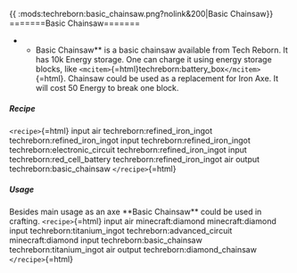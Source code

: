 {{ :mods:techreborn:basic_chainsaw.png?nolink&200\|Basic Сhainsaw}}
=======Basic Chainsaw=======

-   -   Basic Chainsaw\*\* is a basic chainsaw available from Tech
        Reborn. It has 10k Energy storage. One can charge it using
        energy storage blocks, like
        `<mcitem>`{=html}techreborn:battery_box`</mcitem>`{=html}.
        Chainsaw could be used as a replacement for Iron Axe. It will
        cost 50 Energy to break one block.

##### Recipe

`<recipe>`{=html} input air techreborn:refined_iron_ingot
techreborn:refined_iron_ingot input techreborn:refined_iron_ingot
techreborn:electronic_circuit techreborn:refined_iron_ingot input
techreborn:red_cell_battery techreborn:refined_iron_ingot air output
techreborn:basic_chainsaw `</recipe>`{=html}

##### Usage

Besides main usage as an axe \*\*Basic Chainsaw\*\* could be used in
crafting. `<recipe>`{=html} input air minecraft:diamond
minecraft:diamond input techreborn:titanium_ingot
techreborn:advanced_circuit minecraft:diamond input
techreborn:basic_chainsaw techreborn:titanium_ingot air output
techreborn:diamond_chainsaw `</recipe>`{=html}
